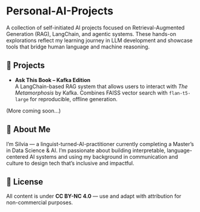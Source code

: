 # Personal-AI-Projects

A collection of self-initiated AI projects focused on Retrieval-Augmented Generation (RAG), LangChain, and agentic systems. These hands-on explorations reflect my learning journey in LLM development and showcase tools that bridge human language and machine reasoning.

## 📂 Projects

- **Ask This Book – Kafka Edition**  
  A LangChain-based RAG system that allows users to interact with *The Metamorphosis* by Kafka. Combines FAISS vector search with `flan-t5-large` for reproducible, offline generation.

(More coming soon...)

## 🚀 About Me

I’m Silvia — a linguist-turned-AI-practitioner currently completing a Master’s in Data Science & AI. I’m passionate about building interpretable, language-centered AI systems and using my background in communication and culture to design tech that’s inclusive and impactful.

## 📜 License

All content is under **CC BY-NC 4.0** — use and adapt with attribution for non-commercial purposes.
